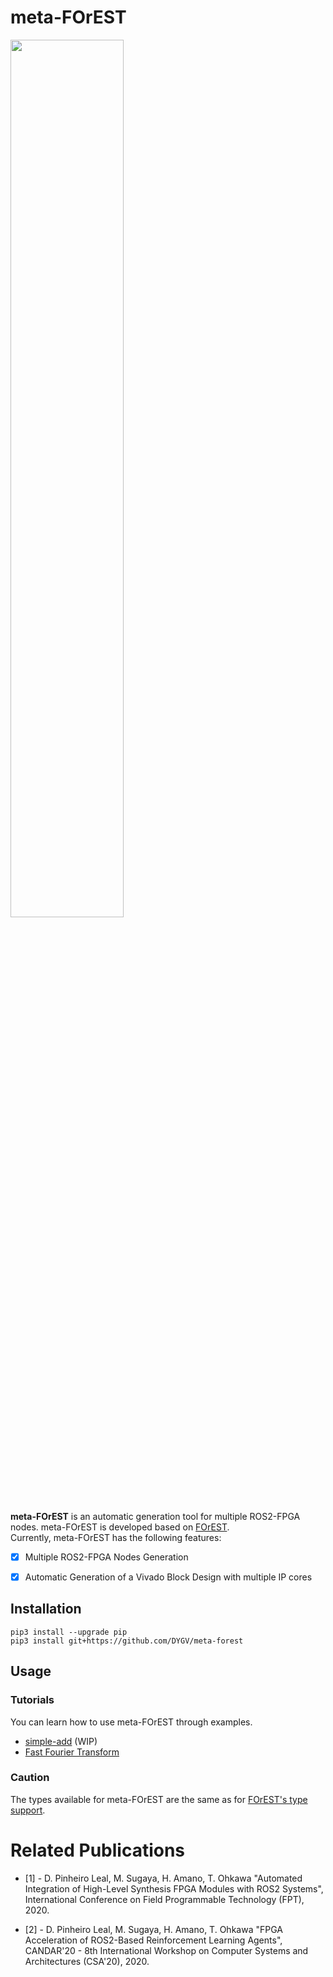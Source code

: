 # meta-FOrEST
<img src="https://user-images.githubusercontent.com/8480644/210734598-63b3e675-0ca1-4d08-b015-bb0e0ec21a56.png" width="60%" height="60%">  

**meta-FOrEST** is an automatic generation tool for multiple ROS2-FPGA nodes. meta-FOrEST is developed based on [FOrEST](https://github.com/ros2-forest/forest).  
Currently, meta-FOrEST has the following features:  
- [x] Multiple ROS2-FPGA Nodes Generation  
- [x] Automatic Generation of a Vivado Block Design with multiple IP cores


## Installation

```
pip3 install --upgrade pip
pip3 install git+https://github.com/DYGV/meta-forest
```

## Usage
### Tutorials
You can learn how to use meta-FOrEST through examples.
- [simple-add](./examples/simple-add) (WIP)
- [Fast Fourier Transform](./examples/FFT)
 
### Caution
The types available for meta-FOrEST are the same as for [FOrEST's type support](https://github.com/ros2-forest/forest/tree/master/docs/tutorials#type-support).  
# Related Publications

- [1] - D. Pinheiro Leal, M. Sugaya, H. Amano, T. Ohkawa "Automated Integration of High-Level Synthesis FPGA Modules with ROS2 Systems", International Conference on Field Programmable Technology (FPT), 2020. 

- [2] - D. Pinheiro Leal, M. Sugaya, H. Amano, T. Ohkawa "FPGA Acceleration of ROS2-Based Reinforcement Learning Agents", CANDAR'20 - 8th International Workshop on Computer Systems and Architectures (CSA'20), 2020.


